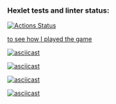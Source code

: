 ### Hexlet tests and linter status:

[![Actions Status](https://github.com/gliderpilotess/frontend-project-44/actions/workflows/hexlet-check.yml/badge.svg)](https://github.com/gliderpilotess/frontend-project-44/actions)

[to see how I played the game](https://asciinema.org/connect/4e845578-022c-476e-8758-e67f436c2ee5)

[![asciicast](https://asciinema.org/a/ntLpLG4peUCmSp35D01lyKUe2.svg)](https://asciinema.org/a/ntLpLG4peUCmSp35D01lyKUe2)

[![asciicast](https://asciinema.org/a/QxO90gG8PkNf6Kl3Bt28u1ly9.svg)](https://asciinema.org/a/QxO90gG8PkNf6Kl3Bt28u1ly9)

[![asciicast](https://asciinema.org/a/StSDKObJwxZTY1ZoQ0UiO4ef1.svg)](https://asciinema.org/a/StSDKObJwxZTY1ZoQ0UiO4ef1)

[![asciicast](https://asciinema.org/a/Zw2SwGOCup0N1hJHFZrwYoTY8)](https://asciinema.org/a/Zw2SwGOCup0N1hJHFZrwYoTY8)